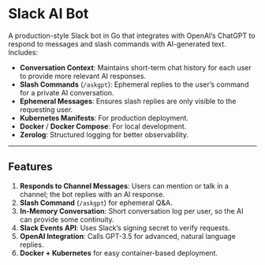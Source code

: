 # Slack AI Bot

A production-style Slack bot in Go that integrates with OpenAI’s ChatGPT to respond to messages and slash commands with AI-generated text. Includes:

- **Conversation Context**: Maintains short-term chat history for each user to provide more relevant AI responses.
- **Slash Commands** (`/askgpt`): Ephemeral replies to the user’s command for a private AI conversation.
- **Ephemeral Messages**: Ensures slash replies are only visible to the requesting user.
- **Kubernetes Manifests**: For production deployment.
- **Docker** / **Docker Compose**: For local development.
- **Zerolog**: Structured logging for better observability.

---

## Features

1. **Responds to Channel Messages**: Users can mention or talk in a channel; the bot replies with an AI response.  
2. **Slash Command** (`/askgpt`) for ephemeral Q&A.  
3. **In-Memory Conversation**: Short conversation log per user, so the AI can provide some continuity.  
4. **Slack Events API**: Uses Slack’s signing secret to verify requests.  
5. **OpenAI Integration**: Calls GPT-3.5 for advanced, natural language replies.  
6. **Docker + Kubernetes** for easy container-based deployment.

